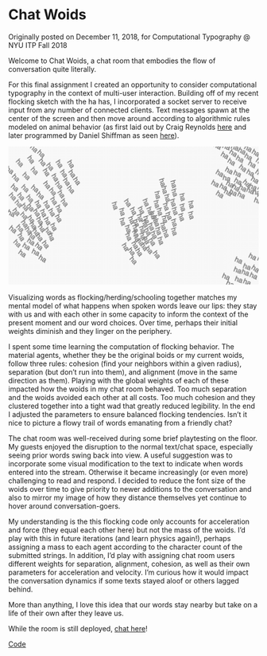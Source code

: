 # Chat Woids

Originally posted on December 11, 2018, for Computational Typography @ NYU ITP Fall 2018

Welcome to Chat Woids, a chat room that embodies the flow of conversation quite literally.

For this final assignment I created an opportunity to consider computational typography in the context of multi-user interaction. Building off of my recent flocking sketch with the ha has, I incorporated a socket server to receive input from any number of connected clients. Text messages spawn at the center of the screen and then move around according to algorithmic rules modeled on animal behavior (as first laid out by Craig Reynolds [here](https://www.red3d.com/cwr/boids/) and later programmed by Daniel Shiffman as seen [here](https://www.youtube.com/watch?v=mhjuuHl6qHM&feature=youtu.be)).

![hahasGIF.gif](hahasGIF.gif)

Visualizing words as flocking/herding/schooling together matches my mental model of what happens when spoken words leave our lips: they stay with us and with each other in some capacity to inform the context of the present moment and our word choices. Over time, perhaps their initial weights diminish and they linger on the periphery.

I spent some time learning the computation of flocking behavior. The material agents, whether they be the original boids or my current woids, follow three rules: cohesion (find your neighbors within a given radius), separation (but don’t run into them), and alignment (move in the same direction as them). Playing with the global weights of each of these impacted how the woids in my chat room behaved. Too much separation and the woids avoided each other at all costs. Too much cohesion and they clustered together into a tight wad that greatly reduced legibility. In the end I adjusted the parameters to ensure balanced flocking tendencies. Isn’t it nice to picture a flowy trail of words emanating from a friendly chat?

The chat room was well-received during some brief playtesting on the floor. My guests enjoyed the disruption to the normal text/chat space, especially seeing prior words swing back into view. A useful suggestion was to incorporate some visual modification to the text to indicate when words entered into the stream. Otherwise it became increasingly (or even more) challenging to read and respond. I decided to reduce the font size of the woids over time to give priority to newer additions to the conversation and also to mirror my image of how they distance themselves yet continue to hover around conversation-goers.

My understanding is the this flocking code only accounts for acceleration and force (they equal each other here) but not the mass of the woids. I’d play with this in future iterations (and learn physics again!), perhaps assigning a mass to each agent according to the character count of the submitted strings. In addition, I’d play with assigning chat room users different weights for separation, alignment, cohesion, as well as their own parameters for acceleration and velocity. I’m curious how it would impact the conversation dynamics if some texts stayed aloof or others lagged behind.

More than anything, I love this idea that our words stay nearby but take on a life of their own after they leave us.

While the room is still deployed, [chat here](http://emn200.itp.io:8000/)!

[Code](https://github.com/ellennickles/chat-woids)
